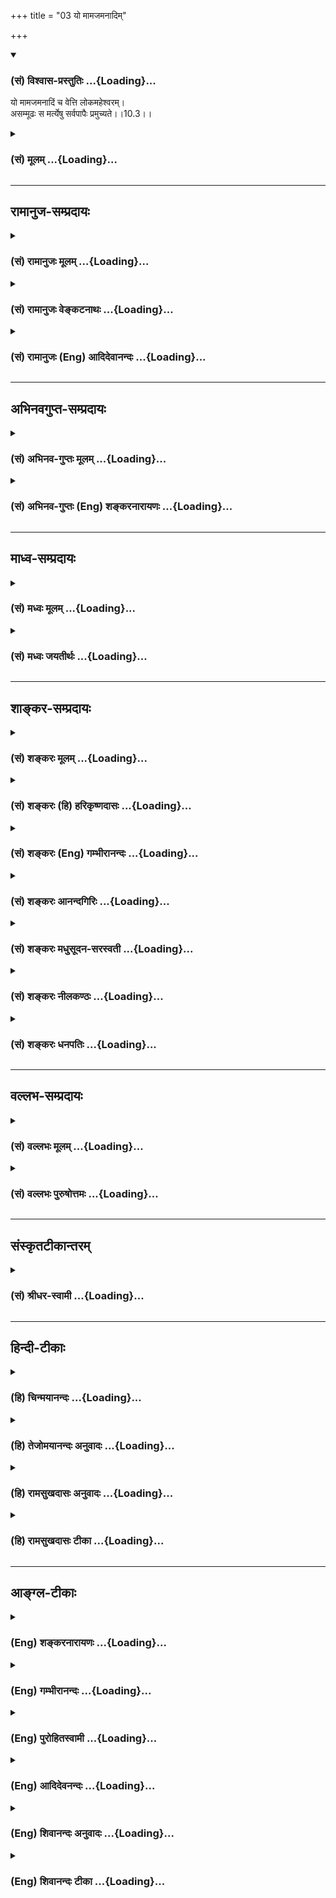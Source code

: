 +++
title = "03 यो मामजमनादिम्"

+++
<div class="js_include" newlevelforh1="3" title="(सं) विश्वास-प्रस्तुतिः" unfilled url="/purANam_vaiShNavam/mahAbhAratam/06-bhIShma-parva/03-bhagavad-gItA-parva/saMskRtam/vishvAsa-prastutiH/10_vibhUti-vistAra-yoga/03_yo_mAmajamanAdim.md">
<details open><summary><h3>(सं) विश्वास-प्रस्तुतिः ...{Loading}...</h3></summary>

यो मामजमनादिं च वेत्ति लोकमहेश्वरम्।  
असम्मूढः स मर्त्येषु सर्वपापैः प्रमुच्यते।।10.3।।
</details>
</div>
<div class="js_include collapsed" newlevelforh1="3" title="(सं) मूलम्" unfilled url="/purANam_vaiShNavam/mahAbhAratam/06-bhIShma-parva/03-bhagavad-gItA-parva/saMskRtam/mUlam/10_vibhUti-vistAra-yoga/03_yo_mAmajamanAdim.md">
<details><summary><h3>(सं) मूलम् ...{Loading}...</h3></summary>

यो मामजमनादिं च वेत्ति लोकमहेश्वरम्।  
असम्मूढः स मर्त्येषु सर्वपापैः प्रमुच्यते।।10.3।।
</details>
</div>


_________________
## रामानुज-सम्प्रदायः
<div class="js_include collapsed" newlevelforh1="3" title="(सं) रामानुजः मूलम्" unfilled url="/purANam_vaiShNavam/mahAbhAratam/06-bhIShma-parva/03-bhagavad-gItA-parva/saMskRtam/rAmAnujaH/mUlam/10_vibhUti-vistAra-yoga/03_yo_mAmajamanAdim.md">
<details><summary><h3>(सं) रामानुजः मूलम् ...{Loading}...</h3></summary>

।।10.3।। न जायते इति अजः; अनेन विकारिद्रव्याद् अचेतनात् तत्संसृष्टात्
संसारिचेतनात् च विसजातीयत्वम् उक्तम् संसारिचेतनस्य हि
कर्मकृताचित्संसर्गो जन्म।  
  
**अनादिम्** इति अनेन पदेन आदिमतः अजात् मुक्तात्मनः विसजातीयत्वम् उक्तम्।
मुक्तात्मनो हि अजत्वम् आदिमत्; तस्य हेयसम्बन्धस्य पूर्ववृत्तत्वात्
तदर्हता अस्ति; अतः अनादिम् इति अनेन तदनर्हतया तत्प्रत्यनीकता
उच्यतेनिरवद्यम् (श्वे0 उ₀ 6।19) इत्यादिश्रुत्या च। एवं
हेयसम्बन्धप्रत्यनीकस्वरूपतया तदनर्हं **मां लोकमहेश्वरं** लोकेश्वराणाम्
अपि ईश्वरं **मर्त्येषु असंमूढो यो वेत्ति** इतरसजातीयतया एकीकृत्य मोहः
संमोहः तद्रहितोऽसंमूढः स मद्भक्त्युत्पत्तिविरोधिभिः सर्वैः **पापैः
प्रमुच्यते।  
  
एतद् उक्तं भवति -- लोके मनुष्याणां राजा इतरमनुष्यसाजीतयः; केनचित् कर्मणा
तदाधिपत्यं प्राप्तः; तथा देवानाम् अधिपतिः अपि; तथा ब्रह्माण्डाधिपतिः अपि
इतरसंसारिसजातीयः तस्यापि भावनात्रयान्तर्गतत्वात्यो ब्रह्माणं विदधाति
(श्वे0 उ₀ 6।18) इति श्रुतेः च। तथा अन्ये अपि ये केचन अणिमाद्यैश्वर्यं
प्राप्ताः। अयं तु लोकमहेश्वरः -- कार्यकारणावस्थाद् अचेतनाद् बद्धात्
मुक्तात् च चेतनाद् ईशितव्यात् सर्वस्मात्
निखिलहेयप्रत्यनीकानवधिकातिशयासंख्येयकल्याणैकतानतया नियमनैकस्वस्वभावतया च
विसजातीय इति; इतरसजातीयतामोहरहितो यो मां वेत्ति स सर्वैः पापैः
प्रमुच्यते इति। एवं स्वस्वभावानुसंधानेन भक्त्युत्पत्तिविरोधिपापनिरसनं
विरोधिनिरसनाद् एव अर्थतो भक्त्युत्पत्तिं च प्रतिपाद्य
स्वैश्वर्यस्वकल्याणगुणगणप्रपञ्चानुसंधानेन भक्तिवृद्धिप्रकारम् आह --**

</details>
</div>
<div class="js_include collapsed" newlevelforh1="3" title="(सं) रामानुजः वेङ्कटनाथः" unfilled url="/purANam_vaiShNavam/mahAbhAratam/06-bhIShma-parva/03-bhagavad-gItA-parva/saMskRtam/rAmAnujaH/venkaTanAthaH/10_vibhUti-vistAra-yoga/03_yo_mAmajamanAdim.md">
<details><summary><h3>(सं) रामानुजः वेङ्कटनाथः ...{Loading}...</h3></summary>

  
  
।।10.3।। देवादिभिरप्यवेदनीयत्वकथनस्य वक्ष्यमाणोपयोगं व्यञ्जयन्यो माम्
इतिश्लोकाभिप्रेतमाह -- तदेतदिति। यो वेत्ति
इत्यनुवादरूपत्वप्रतीतावप्यर्थतः फलानुवादेनोपायविधाने
तात्पर्यमित्यभिप्रायेणउपायमाहेत्युक्तम्। अजशब्दस्य व्यवच्छेद्यप्रदर्शनाय
व्युत्पत्तिं तावदाहन जायत इत्यज इति। विशेषणसामर्थ्यफलितां
तदुचिताद्व्यवच्छेद्याद्व्यावृत्तिमाहअनेनेति। विकारिद्रव्यात्तत्संसृष्टादित्युभाभ्यां
व्यवच्छेदयोग्यत्वं दर्शितम्। अजो नित्यः शाश्वतः \[कठो.1।2।18\]
इत्यादिभिर्नित्यस्य जीवस्य
कथमचित्संसर्गमात्रेणाजशब्दव्यवच्छेद्यत्वमित्यत्राहसंसारिचेतनस्येति।
ईश्वरस्यापि सर्वशरीरतया,तत्तदचित्संसर्गस्य
विद्यमानत्वात्तद्व्युदासायकर्मकृतेत्युक्तम्। मुक्तस्यापि
स्वरूपानादित्वमस्ति ततः कथं व्यवच्छेद्यत्वमित्यत्राहमुक्तात्मनो
ह्यजत्वमादिमदिति। अजत्ववेषेणानादित्वमिह विवक्षितम्।
स्वरूपानाद्गित्वविवक्षायां तु पौनरुक्त्यमिति भावः।
मुक्तदशायामचित्संसर्गो नास्ति; प्राचीनसंसर्गविवक्षायां
बद्धादेर्व्यवच्छेदः स्यात् अतस्तदानीन्तनस्वरूपाद्व्यावृत्तिः कथमुक्ता
स्यादित्यत्राह -- तस्येति। सहकारिसन्निधौ कुर्वत्स्वभावत्वं
सहकार्यभावप्रयुक्तकार्याभाववत्त्वमपि हि योग्यतेत्यभिप्रायः।
कालविशेषावच्छेदरहितनिरवद्यत्वविधायकश्रुत्या च अयमर्थसिद्ध इत्याह --
निरवद्यमिति। अन्वयार्थमाह -- एवमिति। देवैर्महर्षिभिश्च दुर्लभं ज्ञानं
मन्दप्रज्ञेषु मर्त्येषु भाग्यवशात्कस्यचिज्जायत इति
निर्धारणार्थत्वमुचितम्। उत्तरार्धे च फलनिर्देशेनासम्मूढमर्त्यशब्दयोः
समुचितान्वयो नास्ति;यो मामेवमसम्मूढो जानाति पुरुषोत्तमम् \[15।19\] इति च
वक्ष्यमाणच्छायाऽत्र युक्तेत्यभिप्रायेणमर्त्येष्वसम्मूढो यो
वेत्तीत्युक्तम्। असम्मूढशब्दार्थं वक्तुमुपसर्गाभिप्रेतमर्थं व्यञ्जयति --
इतरेति। एतां विभूतिं योगं च मम यो वेत्ति तत्त्वतः। सोऽविकम्प्येन योगेन
युज्यते नात्र संशयः \[10।7\] इत्यनन्तरमेव वक्ष्यमाणत्वादत्रापि
तदुपयुक्तपापविमोक्ष एवाभिप्रेत
इत्यभिप्रायेणमद्भक्त्युत्पत्तिविरोधिभिरित्युक्तम्।  
  
लोकमहेश्वरे परस्मिन् प्रतिपन्ने चाप्रतिपन्ने च न सम्मोहप्रसङ्गः येन
तन्निषेधः स्यात्; कथं च ब्रह्मरुद्रसनकादिषु जीवत्सु परमपुरुषस्यैव
लोकमहेश्वरत्वम् कथं वा बद्धमुक्तविलक्षणत्वेऽपि
नित्यसूरिवर्गाद्व्यवच्छेदः इत्यादिशङ्कायां सम्मोहोदयतदभावप्रकारौ
विवृणोति -- एतदुक्तमिति। तत्तदधिपतीनामपि लोके
तत्तत्सजातीयत्वदर्शनादत्रापि सामान्यतोऽवगते शङ्कावकाशः।
मनुष्यदेवाधिपतिप्रभृतिवदण्डाधिपतिप्रभृतेरपि
कर्मविशेषमूलपरिमितदेशकालविषयभगवत्सङ्कल्पाधीनैश्वर्ययोगितया भगवत
एवोत्तरावधिरहितमैश्वर्यम्। लोकमहेश्वरशब्देन सर्वगोचरैश्वर्यस्य
विवक्षितत्वादेव नित्यानामपि व्यवच्छदसिद्धिरिति भावः। सजातीयस्य
कथमधिकत्वसिद्धिरित्यत्रोक्तंकेनचित्कर्मणेति। कथं
ब्रह्माण्डाधिपतेस्तदधीनस्वरूपस्थितिप्रवृत्तिभिरितरसंसारिभिः
साजात्यमित्यत्राहतस्यापीति। कर्मभावनाब्रह्मभावनोभयभावनेति भावनात्रयम्।
तेषामपि भावनात्रययोगादिकं भगवत्पराशरशौनकादिभिः प्रपञ्चितम् यथा
हिरण्यगर्भादीनुपक्रम्यअशुद्धास्ते समस्तास्तु देवाद्याः कर्मयोनयः
\[वि.पु.6।7।7\] इतिआब्रह्मस्तम्बपर्यन्ता जगदन्तर्व्यवस्थिताः। प्राणिनः
कर्मजनितसंसारवशवर्तिनः। यतस्ततो न ते ध्याने ध्यानिनामुपकारकाः इति।
प्रतिबुद्धैरनुपास्यत्वं भगवदधीनत्वं च पञ्चम एव वेदे सुव्यक्तंब्रह्माणं
शितिकण्ठं च याश्चान्या देवताः स्मृताः। प्रतिबुद्धा न सेवन्ते
यस्मात्परिमितं फलम् \[म.भा.12।341।36\]एतौ द्वौ विबुधश्रेष्ठौ
प्रसादक्रोधजौ स्मृतौ। तदादर्शितपन्थानौ सृष्टिसंहारकारकौ
\[म.भा.12।341।19\] इत्यादिभिः। भावनात्रयान्वयेन सह हिरण्यगर्भस्य
कार्यत्वादिसमुच्चयार्थः चशब्दः।
सनकसनत्कुमाररुद्रादिब्रह्मकुमारवर्गमभिप्रेत्याहतथान्येऽपीति। अणिमादीति
अणिमा महिमा च तथा लघिमा गरिमा वशित्वमैश्वर्यम्। प्राप्तिः प्राकाम्यं
चेत्यष्टैश्वर्याणि योगयुक्तस्य \[ \] तानि च
कर्माधीनभगवत्सङ्कल्पाधीनान्येव। रौद्रस्याणिमाद्यैश्वर्यस्य
क्वचिदकृत्रिमत्वोक्तिरपि जन्मप्रभृतिसिद्धतामाह अन्यथामहादेवः
सर्व(यज्ञे)मेधे महात्मा हुत्वाऽऽत्मानं देवदेवो बभूव \[म.भा.12।20।12\]
इत्यादिभिर्विरोधात्। लोकशब्दो लोक्यत इति व्युत्त्पत्त्या सर्वसङ्ग्राहक
इत्यभिप्रायेणाहकार्येति। निखिलेत्यादिकं
महच्छब्दस्याभिप्रेतविवरणम्नियमनैकस्वभावतयेति ईश्वरशब्दस्य।  
  

</details>
</div>
<div class="js_include collapsed" newlevelforh1="3" title="(सं) रामानुजः (Eng) आदिदेवानन्दः" unfilled url="/purANam_vaiShNavam/mahAbhAratam/06-bhIShma-parva/03-bhagavad-gItA-parva/saMskRtam/rAmAnujaH/english/AdidevAnandaH/10_vibhUti-vistAra-yoga/03_yo_mAmajamanAdim.md">
<details><summary><h3>(सं) रामानुजः (Eng) आदिदेवानन्दः ...{Loading}...</h3></summary>

10.3 He who exists 'without being born' at any particular time unlike
other beings is 'unborn' in the sense of being eternal. For, this
attribute denotes a unie state distinct in kind both from insentient
things which are subject to modifications, and from the self in Its
state of involvement in Samsara when It is united with insentient
matter. In that state the birth of the self involved in matter is
generated by Karma. The temr 'Anadi', or without beginning, is used to
distinguish the state of the Lord, which is distinct in kind, from that
of the liberated state which is birthless but can be said to have a
beginning. For, to the liberated self, the state of liberation has a
beginning, because, in regard to this, conjunction with matter which
deserves to be abandoned, existed previously. Hence the term 'Anadi'
implies that the Lord is without such conjunction and does not deserve
the same description. The Sruti also says: 'Him who is stainless' (Sve.
U., 4.19). Thus, he who is undeluded among the mortals understands Me as
'the great Lord of the worlds,' as the Lord of the lords of the worlds.
My nature is incompatible with association with evil which has to be
given up. What is called 'delusion' is the wrong knowledge of taking Me
as one among other entities of the same kind. To be bereft of this
delusion is to be 'undeluded'. Such a person is released from all sins
which stand against the rise of Bhakti to Me. The meaning is this: In
this world, the king who rules over men is only like all those men. He
has become a ruler by some good Karma. Such is not the case with the
Lord of the gods (the Supreme Being). Even the lord of the cosmic egg
(Brahma) is of the same class as other beings in Samsara, because he too
is a created being coming within the threefold classification of beings
according to the three innate tendencies for growth - namely
Karma-bhavana, Brahma-bhavana and Ubhaya-bhavana. These three are
described respectively as fitness to practise work alone, fitness to
practise meditation alone and fitness to practise both together. Brahma
comes under the third group. The Sruti also says, 'He who creates
Brahma' (Sve. U., 6.18). The same is the case with all those who have
acired the eight superhuman powers like becoming atomic etc. But I, the
Supreme Being, is the great Lord of the worlds. He who is not subject to
the delusion of regarding Me as of the same order as others, - such a
person knows Me as distinct in kind from non-conscient matter in its
states as cause and effect, from the self whether bound or free, and
from everything else, on account of all of them being subject to My
control. I am antagonistic to all that is evil and I am the sole centre
of innumerable auspicious attributes, unsurpassed and incomparable. It
is also My inherent nature to be the controller of everything. One who
understands Me to be all this is released from every sin. Thus, after
showing the annihilation, by meditation on His nature, of all evil
impeding the rise of Bhakti, and also of the rise of devotion, through
implication, by the destruction of such opposing factors, Sri Krsna now
explains the way in which Bhakti develops by meditation on His sovereign
power and on the multitude of His auspicious attributes:

</details>
</div>


_________________
## अभिनवगुप्त-सम्प्रदायः
<div class="js_include collapsed" newlevelforh1="3" title="(सं) अभिनव-गुप्तः मूलम्" unfilled url="/purANam_vaiShNavam/mahAbhAratam/06-bhIShma-parva/03-bhagavad-gItA-parva/saMskRtam/abhinava-guptaH/mUlam/10_vibhUti-vistAra-yoga/03_yo_mAmajamanAdim.md">
<details><summary><h3>(सं) अभिनव-गुप्तः मूलम् ...{Loading}...</h3></summary>

।।10.1 -- 10.5।। प्राक्तनैर्नवभिरध्यायैर्य एवार्थो लक्षितः; स एव
प्रतिपदपाठैरस्मिन्नध्याये प्रतायते। तथा चाह -- भूय एव इति। उक्तमेवार्थं
स्फुटीकर्तुं +++(;N;K विस्पष्टीकर्तुं)+++ पुनः कथ्यमानं श्रृण्विति। अर्जुनोऽपि
एवमेवाभिधास्यति भूयः कथय +++(X; 18)+++ इति। इत्यध्यायतात्पर्यम्। शिष्टं
निगदव्याख्यातमिति ( -- व्याख्यानमिति) किं पुनरुक्तेन सन्दिग्धं तु
निर्णेष्यते। भूय इत्यादि पृथग्विधा इत्यन्तम्। असंमोहः उत्साहः।

</details>
</div>
<div class="js_include collapsed" newlevelforh1="3" title="(सं) अभिनव-गुप्तः (Eng) शङ्करनारायणः" unfilled url="/purANam_vaiShNavam/mahAbhAratam/06-bhIShma-parva/03-bhagavad-gItA-parva/saMskRtam/abhinava-guptaH/english/shankaranArAyaNaH/10_vibhUti-vistAra-yoga/03_yo_mAmajamanAdim.md">
<details><summary><h3>(सं) अभिनव-गुप्तः (Eng) शङ्करनारायणः ...{Loading}...</h3></summary>

10.3 See Comment under 10.5

</details>
</div>


_________________
## माध्व-सम्प्रदायः
<div class="js_include collapsed" newlevelforh1="3" title="(सं) मध्वः मूलम्" unfilled url="/purANam_vaiShNavam/mahAbhAratam/06-bhIShma-parva/03-bhagavad-gItA-parva/saMskRtam/madhvaH/mUlam/10_vibhUti-vistAra-yoga/03_yo_mAmajamanAdim.md">
<details><summary><h3>(सं) मध्वः मूलम् ...{Loading}...</h3></summary>

।।10.3।। अनश्चेष्टयिता आदिश्च सर्वस्येत्यनादिः। अजत्वेन सिद्धेरितरस्य।

</details>
</div>
<div class="js_include collapsed" newlevelforh1="3" title="(सं) मध्वः जयतीर्थः" unfilled url="/purANam_vaiShNavam/mahAbhAratam/06-bhIShma-parva/03-bhagavad-gItA-parva/saMskRtam/madhvaH/jayatIrthaH/10_vibhUti-vistAra-yoga/03_yo_mAmajamanAdim.md">
<details><summary><h3>(सं) मध्वः जयतीर्थः ...{Loading}...</h3></summary>

।।10.3।। अजशब्दागतार्थतयाऽनादिशब्दं व्याचष्टे -- **अन** इति।
सर्वस्येत्युभयशेषः। अन्तर्णीतण्यर्थादनतेः पचाद्यच्। न विद्यते
आदिकारणमस्येत्यनादिरिति अन्ये; तदसत् आर्थिकपुनरुक्तेरपरिहारादित्याह --
**अजत्वेने**ति। इतरस्य कारणराहित्यस्य। अजत्वे हेतुरयमुच्यत इति चेत्;
मेवम् तज्ज्ञापकविभक्त्याद्यभावात्। गत्यन्तराभावे हि गमनिकैषा। चेष्ट
कत्वं प्रागनुक्तं कथमनूद्यते इति चेत्; न प्रभावे सर्वस्यान्तर्भावात्।

</details>
</div>


_________________
## शाङ्कर-सम्प्रदायः
<div class="js_include collapsed" newlevelforh1="3" title="(सं) शङ्करः मूलम्" unfilled url="/purANam_vaiShNavam/mahAbhAratam/06-bhIShma-parva/03-bhagavad-gItA-parva/saMskRtam/shankaraH/mUlam/10_vibhUti-vistAra-yoga/03_yo_mAmajamanAdim.md">
<details><summary><h3>(सं) शङ्करः मूलम् ...{Loading}...</h3></summary>

।।10.3।। --,**यः माम् अजम् अनादिं** च; यस्मात् अहम् आदिः देवानां
महर्षीणां च; न मम अन्यः आदिः विद्यते अतः अहम् अजः अनादिश्च अनादित्वम्
अजत्वे हेतुः; तं माम् अजम् अनादिं च यः **वेत्ति** विजानाति
**लोकमहेश्वरं** लोकानां महान्तम् ईश्वरं तुरीयम् अज्ञानतत्कार्यवर्जितम्
**असंमूढः** संमोहवर्जितः **सः मर्त्येषु** मनुष्येषु; **सर्वपापैः**
सर्वैः पापैः मतिपूर्वामतिपूर्वकृतैः **प्रमुच्यते**
प्रमोक्ष्यते।। इतश्चाहं महेश्वरो लोकानाम् --,

</details>
</div>
<div class="js_include collapsed" newlevelforh1="3" title="(सं) शङ्करः (हि) हरिकृष्णदासः" unfilled url="/purANam_vaiShNavam/mahAbhAratam/06-bhIShma-parva/03-bhagavad-gItA-parva/saMskRtam/shankaraH/hindI/harikRShNadAsaH/10_vibhUti-vistAra-yoga/03_yo_mAmajamanAdim.md">
<details><summary><h3>(सं) शङ्करः (हि) हरिकृष्णदासः ...{Loading}...</h3></summary>

।।10.3।। तथा --, क्योंकि मैं महर्षियोंका और देवोंका आदिकारण हूँ; मेरा आदि
दूसरा कोई नहीं है; इसलिये मैं अजन्मा और अनादि हूँ। अनादित्व ही जन्मरहित
होनेमें कारण है। इस प्रकार जो मुझे जन्मरहित अनादि और लोकोंका महान् ईश्वर
अर्थात् अज्ञान और उसके कार्यसे रहित ( जाग्रत; स्वप्न; सुषुप्ति -- इन
तीनों अवस्थाओंसे अतीत ) चतुर्थ अवस्थायुक्त जानता है; वह ( इस प्रकार
जाननेवाला ) मनुष्योंमें ज्ञानी है अर्थात् मोहसे रहित श्रेष्ठ पुरुष है और
वह जानबूझकर किये हुए या बिना जाने किये हुए सभी पापोंसे मुक्त हो जाता है।

</details>
</div>
<div class="js_include collapsed" newlevelforh1="3" title="(सं) शङ्करः (Eng) गम्भीरानन्दः" unfilled url="/purANam_vaiShNavam/mahAbhAratam/06-bhIShma-parva/03-bhagavad-gItA-parva/saMskRtam/shankaraH/english/gambhIrAnandaH/10_vibhUti-vistAra-yoga/03_yo_mAmajamanAdim.md">
<details><summary><h3>(सं) शङ्करः (Eng) गम्भीरानन्दः ...{Loading}...</h3></summary>

10.3 Yah, he who; vetti, knows; mam, Me; ajam, the birthless; and
anadim, the beginningless: Since I am the source of the gods and the
great sages, and nothing else exists as My origin, therefore I am
birthless and beginningless. Being without an origin is the cause of
being birthless. He who knows Me who am thus birthless and
beginningless, and loka-maheswaram, the great Lord of the worlds, the
transcendental One devoid of ignorance and its effects; sah, he; the
asammudhah, undeluded one; martyesu, among mortals, among human beings;
pramucyate, becomes freed; sarva-papaih, from all sins-committed
knowingly or unknowingly. 'For the following reason also I am the great
Lord of the worlds:'

</details>
</div>
<div class="js_include collapsed" newlevelforh1="3" title="(सं) शङ्करः आनन्दगिरिः" unfilled url="/purANam_vaiShNavam/mahAbhAratam/06-bhIShma-parva/03-bhagavad-gItA-parva/saMskRtam/shankaraH/AnandagiriH/10_vibhUti-vistAra-yoga/03_yo_mAmajamanAdim.md">
<details><summary><h3>(सं) शङ्करः आनन्दगिरिः ...{Loading}...</h3></summary>

।।10.3।। इतश्च कश्चिदेव भगवत्प्रभावं वेत्तीत्याह -- **किञ्चेति।** कोऽसौ
प्रभावो भगवतो यं बहवो न विदुरित्यपेक्षायां पारमार्थिकं प्रभावं तद्धीफलं
च कथयति -- **यो मामिति।** पदद्वयापौनरुक्त्यमाह -- **अनादित्वमिति।**

</details>
</div>
<div class="js_include collapsed" newlevelforh1="3" title="(सं) शङ्करः मधुसूदन-सरस्वती" unfilled url="/purANam_vaiShNavam/mahAbhAratam/06-bhIShma-parva/03-bhagavad-gItA-parva/saMskRtam/shankaraH/madhusUdana-sarasvatI/10_vibhUti-vistAra-yoga/03_yo_mAmajamanAdim.md">
<details><summary><h3>(सं) शङ्करः मधुसूदन-सरस्वती ...{Loading}...</h3></summary>

।।10.3।। महाफलत्वाच्च कश्चिदेव भगवतः प्रभावं वेत्तीत्याह --
सर्वकारणत्वान्न विद्यते आदिः कारणं यस्य तमनादिं अनादित्वादजं जन्मशून्यं
लोकानां महान्तमीश्वरं च मां यो वेत्ति स मर्त्येषु मनुष्येषु मध्ये
असंमूढः सन्मोहवर्जितः सर्वैः पापैर्मतिपूर्वकृतैरपि प्रमुच्यते प्रकर्षेण
कारणोच्छेदात्तत्संस्काराभावरूपेण मुच्यते मुक्तो भवति।

</details>
</div>
<div class="js_include collapsed" newlevelforh1="3" title="(सं) शङ्करः नीलकण्ठः" unfilled url="/purANam_vaiShNavam/mahAbhAratam/06-bhIShma-parva/03-bhagavad-gItA-parva/saMskRtam/shankaraH/nIlakaNThaH/10_vibhUti-vistAra-yoga/03_yo_mAmajamanAdim.md">
<details><summary><h3>(सं) शङ्करः नीलकण्ठः ...{Loading}...</h3></summary>

।।10.3।। कस्तर्हि त्वां वेत्तीत्यत आह -- **य इति।** योऽसंमूढः स मां
वेत्ति। स एव सर्वपापैः प्रमुच्यत इति संबन्धः।
जडाजडयोर्बुद्ध्यात्मनोरेकीभावेनान्योन्याध्यासलक्षणेन मूढः
संमूढस्तद्विपरीतोऽसंमूढस्तत्त्वज्ञानेन बाधिताध्यासः स
एवात्मवित्त्वादितरस्य जनिमनुभवन् मां प्रत्यगात्मानं लोकमहेश्वरमनादिं
आदिः कारणं तच्छून्यमतएवाजमजातं वेत्ति स सर्वैः कृतैः क्रियमाणैर्वा पापैः
प्रमुच्यते मर्त्येषु मध्ये।

</details>
</div>
<div class="js_include collapsed" newlevelforh1="3" title="(सं) शङ्करः धनपतिः" unfilled url="/purANam_vaiShNavam/mahAbhAratam/06-bhIShma-parva/03-bhagavad-gItA-parva/saMskRtam/shankaraH/dhanapatiH/10_vibhUti-vistAra-yoga/03_yo_mAmajamanAdim.md">
<details><summary><h3>(सं) शङ्करः धनपतिः ...{Loading}...</h3></summary>

।।10.3।। अजत्वेन सर्वभूतमहेश्वरत्वेन च मज्ज्ञानं केषांचिदसंमूढानां
सुरादीनां भवति तु एतावानीश्वर प्रभावः इदं परमेश्वरस्य
जन्मेत्यतस्तावज्ज्ञानेन केवलं सर्वपापैः प्रमुच्यन्ते नतु प्रभववर्णने
शक्ता भवन्तीत्यतः स्वप्रभवमहमेव वक्ष्यामीत्यभिप्रायेणाह -- य इति। यो
मानीश्वरं सर्वकारणं कारणवर्जितमतएवाजमुत्पत्तिरहितं लोकानां महान्तमीश्वरं
निरति शयैस्वर्यवन्तं वेत्ति परमात्मानादित्वेनाजः सर्वलोकमहेश्वर इति यो
जानाति स मर्त्येषु असंमूढः। संमोहो नाम देहेन्द्रियादिविलक्षण
ईश्वरादिभिन्नोऽकर्ताऽभोक्ता चाहमिति स्वस्वरुपास्फुरणं तेन मत्कृपया रहितः
सर्वैः ज्ञाताज्ञातै संचितक्रियमाणैः
प्रकर्षेणाविद्यानिवृत्तिपूर्वकमुच्यते।

</details>
</div>


_________________
## वल्लभ-सम्प्रदायः
<div class="js_include collapsed" newlevelforh1="3" title="(सं) वल्लभः मूलम्" unfilled url="/purANam_vaiShNavam/mahAbhAratam/06-bhIShma-parva/03-bhagavad-gItA-parva/saMskRtam/vallabhaH/mUlam/10_vibhUti-vistAra-yoga/03_yo_mAmajamanAdim.md">
<details><summary><h3>(सं) वल्लभः मूलम् ...{Loading}...</h3></summary>

।।10.3।। अत एव मन्त्रद्रष्टृभिरप्यनुलभ्यमानप्रभवत्वादहमज एव
श्रौतानुभवगम्यः; अन्यत्तु गुणप्रकृतिवियदादि जायते एवमतः तस्माद्वा
एतस्मादात्मन आकाशः सम्भूतः \[तै.उ.2।1\] इत्यादिश्रुतेः। तत्संसृष्टा
जीवाश्च हिरण्यगर्भः समवर्त्तताग्रे भूतस्य जातः पतिरेक आसीत्
\[ऋक्सं.8।7।3।1यजुस्सं.23।1\] इत्यादिश्रुतेः। अनादिरप्यहमेव मुक्तात्मा
अजो भवामि। यद्यपि नचाऽनादिरित्येतदर्थमुक्तमनादिरिति अन्यथा
एकार्थवाचकत्वे पृथङ्निरूपणं न कृतं स्यात्। अतएवाधस्ताज्जाता गुणसंसृष्टाः
सर्वे ये लोकास्तेषां **2महाश्वरो  
  
नियन्ताऽहं इत्येवम्भूतं मां मर्त्येष्वसम्मूढा यो वेत्ति मर्त्येषु
स्वेच्छया** 2सर्वे रर्थे2 **विजातीयविलक्षणं वेत्ति स सर्वपापैः
संसारहेतुभूतैः भक्त्युत्पात्ताविरोधिभिः** **प्रमुच्यत इति तथा ज्ञान
तवास्तु इति भावः।**

</details>
</div>
<div class="js_include collapsed" newlevelforh1="3" title="(सं) वल्लभः पुरुषोत्तमः" unfilled url="/purANam_vaiShNavam/mahAbhAratam/06-bhIShma-parva/03-bhagavad-gItA-parva/saMskRtam/vallabhaH/puruShottamaH/10_vibhUti-vistAra-yoga/03_yo_mAmajamanAdim.md">
<details><summary><h3>(सं) वल्लभः पुरुषोत्तमः ...{Loading}...</h3></summary>

  
  
।।10.3।। एवं स्वकृपां विना स्वाज्ञानात् देवानां देवत्वमपि जातं
व्यर्थमेवेत्युक्त्वा स्वकृपया ज्ञानेन मनुष्याणामप्युत्तमत्वं भवतीत्याह
-- यो मामजमिति। यो मां मनुष्येषु च अजं जन्मादिदोषरहितम्; अनादिं
लीलादिभिर्नित्यमेवम्भूतमेव लोकमहेश्वरं लोकानां परमेश्वरं
कर्तुमन्यथाकर्तुं समर्थम्; असम्मूढः प्रमादरहितः सन् जानाति स सर्वपापैः
मद्भक्तिप्रतिबन्धरूपैः प्रमुच्यते प्रकर्षेण मुच्यतेः मनुष्यभावरहितो
देवरूपो भवतीत्यर्थः।  
  

</details>
</div>


_________________
## संस्कृतटीकान्तरम्
<div class="js_include collapsed" newlevelforh1="3" title="(सं) श्रीधर-स्वामी" unfilled url="/purANam_vaiShNavam/mahAbhAratam/06-bhIShma-parva/03-bhagavad-gItA-parva/saMskRtam/shrIdhara-svAmI/10_vibhUti-vistAra-yoga/03_yo_mAmajamanAdim.md">
<details><summary><h3>(सं) श्रीधर-स्वामी ...{Loading}...</h3></summary>

।।10.3।। एवंभूतात्मज्ञाने फलमाह **-- यो मामिति।** सर्वकारणत्वादेव न
विद्यते आदिः कारणं यस्य तमनादिम्। अतएवाजं जन्मशून्यं लोकानां महेश्वरं च
मां यो वेत्ति स मनुष्येष्वसंमूढः संमोहरहतिः सन्सर्वपापैः प्रमुच्यते।

</details>
</div>


_________________
## हिन्दी-टीकाः
<div class="js_include collapsed" newlevelforh1="3" title="(हि) चिन्मयानन्दः" unfilled url="/purANam_vaiShNavam/mahAbhAratam/06-bhIShma-parva/03-bhagavad-gItA-parva/hindI/chinmayAnandaH/10_vibhUti-vistAra-yoga/03_yo_mAmajamanAdim.md">
<details><summary><h3>(हि) चिन्मयानन्दः ...{Loading}...</h3></summary>

।।10.3।। जो मुझे जानता है यह जानना केवल भावना के प्रवाह में अथवा बुद्धि
के विचारों से जानना नहीं है; वरन् यह पूर्ण और वास्तविक आत्मानुभूति है;
जो आत्मा के साथ घनिष्ठ तादात्म्य के क्षणों में होती है। आत्मा को किसी
दृश्य के समान नहीं किन्तु स्वस्वरूप से इस प्रकार जानना है कि वह अजन्मा;
अनादि और सर्वलोकमहेश्वर है। जो लोग वेदान्त दर्शन की प्राचीन परम्परा से
कुछ परिचित हैं; उनके लिए उपर्युक्त ये तीन विशेषण अत्यन्त सारगर्भित हैं;
जबकि उससे अनभिज्ञ लोगों को ये विशेषण निरर्थक ही प्रतीत होंगे। अनात्म जड़
जगत् परिच्छिन्न है; जहाँ कि प्रत्येक वस्तु; प्राणी या अनुभव अनित्य हैं;
अर्थात् समस्त वस्तुएं आदि (जन्म) और अन्त (मत्यु) से युक्त हैं। असीम अनन्त
परमात्मा का कभी जन्म नहीं हो सकता; क्योंकि जो उत्पन्न हुआ है; वह
परिच्छिन्न है और किसी भी परिच्छिन्न वस्तु में अनन्त तत्त्व कभी अपने
अनन्त स्वरूप में व्यक्त नहीं हो सकता। स्थाणु (स्तम्भ) में जब भ्रान्ति से
पुरुष (या प्रेत) की प्रतीति होती है; तब पुरुष का नाश (अप्रतीति) हो सकता
है; क्योंकि वह उत्पन्न हुआ था। परन्तु; वास्तव में यह नहीं कहा जा सकता कि
स्थाणु ने प्रेत को जन्म दिया; अथवा स्तम्भ से प्रेत की उत्पत्ति हुई।
स्थाणु तो वहाँ पहले भी था; है और रहेगा। आत्मा नित्य सनातन है; इसलिए वह
जन्मरहित है। अन्य वस्तुओं का जन्म; स्थिति और नाश इस आत्मा में ही होता
है। तरंगे समुद्र से उत्पन्न होती हैं; परन्तु समुद्र स्वयं अजन्मा है।
प्रत्येक तरंग का आदि है; मध्य है और अन्त भी। किन्तु उन सबका सारतत्त्व इन
समस्त विकारों से सर्वथा मुक्त है और इसलिए; इस श्लोक में आत्मा को अनादि
विशेषण दिया गया है। लोकमहेश्वर लोक शब्द का अर्थ जगत् करने से इस संस्कृत
शब्द के व्यापक आशय की उपेक्षा हो जाती है। लोक शब्द जिस धातु से बनता है
उसका अर्थ है देखना; अनुभव करना। अत इसका सम्पूर्ण अर्थ होगा अनुभव का
क्षेत्र। हमारे दैनिक जीवन में भी इसी अर्थ में लोक शब्द का प्रयोग किया
जाता है; जैसे धनवानों का लोक; अपराधियों का लोक; विद्यार्थी लोक; कवियों
का लोक आदि। इसलिए; उसके व्यापक अर्थ में लोक शब्द से मात्र भौतिक जगत् ही
नहीं; बल्कि भावनाओं एवं विचारों के जगत् का भी बोध होता है। इस प्रकार;
मेरा लोक वह है; जो मैं अपने शरीर; मन और बुद्धि के द्वारा अनुभव करता हूँ।
यह तो स्पष्ट है कि जब तक मुझे इनका निरन्तर भान नहीं होता तब तक ये अनुभव
मेरे नहीं हो सकते। यह चैतन्य तत्त्व; जिसके कारण ही मैं जीता हूँ और जगत्
का अनुभव करता हूँ; वास्तव में मेरे लोक का ईश्वर होना ही चाहिए। जो मेरे
व्यष्टि के विषय में सत्य है; वही जगत् के समस्त प्राणियों के विषय में भी
सत्य है; क्योंकि आत्मा सर्वत्र एक ही है। इस समष्टि लोक का शासक; महान्
ईश्वर स्वयं परमात्मा ही हो सकता है। यह लोक महेश्वर शब्द का वास्तविक अर्थ
है। ईश्वर कोई निरंकुश एवं क्रूर शासक अथवा आकाश में बैठा कोई सुल्तान
नहीं। आत्मा हमारे लोक का ईश्वर ऐसे ही है; जैसे; दिन के समय सूर्य इस
बाह्य जगत् का स्वामी है; क्योंकि वही जगत् को प्रकाशित करता है। जो मुझे
अजन्मा; अनादि और लोक महेश्वर के रूप में जानता है; वह संमोहरहित हो जाता
है। स्थाणु में प्रेत देखकर भयभीत व्यक्ति जैसे ही उस स्थाणु को पहचानता
है; वैसे ही वह मोह और भ्रान्ति से मुक्त हो जाता है। हिन्दू धर्म में पाप
की कल्पना किसी विकराल अवश्यंभाविता का भयंकर चित्र नहीं है। मनुष्य अपने
पापों के लिए दण्डित नहीं; वरन् अपने पापों के द्वारा ही दण्डित होता है।
पाप वह स्वअपमानजनक कर्म है; जिसका कारण है मनुष्य को अपने वास्तविक स्वरूप
का अज्ञान। जब कोई व्यक्ति अपने शुद्ध आत्मस्वरूप से भटक कर दूर चला जाता
है; तब वह जगत् की घटनाओं के साथ तादात्म्य कर सुखदुख का अनुभव करता है। वह
जगत् में इस प्रकार व्यवहार करता है; मानो वह एक घृणित मांसपिण्ड ही है;
अथवा स्पन्दनशील भावनाओं की गठरी अथवा विचारों का समूह मात्र है। उसका यह
व्यवहार अपनी एकमेव अद्वितीय ईश्वरीय; दिव्य प्रतिष्ठा का अपमान ही है। ऐसे
कर्म और विचार मनुष्य को निम्न स्तर के भोगों में आसक्त कर बाँध देते हैं;
जिसके कारण वह उनसे ऊपर उठकर वास्तविक पूर्णत्व के शिखर तक कभी नहीं पहुँच
पाता। आत्मस्वरूप को पहचान कर उसमें दृढ़ निष्ठा प्राप्त कर लेने पर वह
व्यक्ति पुन कभी पापकर्म में प्रवृत्त नहीं होता। पापवृत्तियाँ वे विषैले
फोड़े हैं; जिनके कारण हम अपनी परिच्छिन्नताओं की पीड़ा और बंधनों के दुख
सहते रहते हैं। जिस क्षण हम अपने आत्मस्वरूप को पहचानते हैं कि वह अजन्मा
और अनादि है तथा उसका विकारी और विनाशी उपाधियों के साथ कोई सम्बन्ध नहीं
है; उस समय हम वह सब कुछ प्राप्त कर लेते हैं जो जीवन में प्राप्तव्य है;
और वह सब कुछ जान लेते हैं जो ज्ञातव्य है। ऐसा सम्यक् तत्त्वदर्शी पुरुष
स्वयं ही लोकमहेश्वर बन जाता है। निम्न कारण से भी आत्मा लोकमहेश्वर है --

</details>
</div>
<div class="js_include collapsed" newlevelforh1="3" title="(हि) तेजोमयानन्दः अनुवादः" unfilled url="/purANam_vaiShNavam/mahAbhAratam/06-bhIShma-parva/03-bhagavad-gItA-parva/hindI/tejomayAnandaH/anuvAdaH/10_vibhUti-vistAra-yoga/03_yo_mAmajamanAdim.md">
<details><summary><h3>(हि) तेजोमयानन्दः अनुवादः ...{Loading}...</h3></summary>

।।10.3।। जो मुझे अजन्मा, अनादि और लोकों के महान् ईश्वर के रूप में जानता
है, र्मत्य मनुष्यों में ऐसा संमोहरहित (ज्ञानी) पुरुष सब पापों से मुक्त
हो जाता है।।

</details>
</div>
<div class="js_include collapsed" newlevelforh1="3" title="(हि) रामसुखदासः अनुवादः" unfilled url="/purANam_vaiShNavam/mahAbhAratam/06-bhIShma-parva/03-bhagavad-gItA-parva/hindI/rAmasukhadAsaH/anuvAdaH/10_vibhUti-vistAra-yoga/03_yo_mAmajamanAdim.md">
<details><summary><h3>(हि) रामसुखदासः अनुवादः ...{Loading}...</h3></summary>

।।10.3।। जो मनुष्य मुझे अजन्मा, अनादि और सम्पूर्ण लोकोंका महान् ईश्वर
जानता है अर्थात् दृढ़तासे मानता है, वह मनुष्योंमें असम्मूढ़ (जानकार) है
और वह सम्पूर्ण पापोंसे मुक्त हो जाता है।

</details>
</div>
<div class="js_include collapsed" newlevelforh1="3" title="(हि) रामसुखदासः टीका" unfilled url="/purANam_vaiShNavam/mahAbhAratam/06-bhIShma-parva/03-bhagavad-gItA-parva/hindI/rAmasukhadAsaH/TIkA/10_vibhUti-vistAra-yoga/03_yo_mAmajamanAdim.md">
<details><summary><h3>(हि) रामसुखदासः टीका ...{Loading}...</h3></summary>

।।10.3।।***व्याख्या --'*यो मामजमनादिं च वेत्ति लोकमहेश्वरम्'--** पीछेके
श्लोकमें भगवान्के प्रकट होनेको जाननेका विषय नहीं बताया है। इस विषयको तो
मनुष्य भी नहीं जानता, पर जितना जाननेसे मनुष्य अपना कल्याण कर ले, उतना तो
वह जान ही सकता है। वह जानना अर्थात् मानना यह है कि भगवान् अज अर्थात्
जन्मरहित हैं। वे अनादि हैं अर्थात् यह जो काल कहा जाता है, जिसमें
आदि-अनादि शब्दोंका प्रयोग होता है, भगवान् उस कालके भी काल हैं। उन
कालातीत भगवान्में कालका भी आदि और अन्त हो जाता है। भगवान् सम्पूर्ण
लोकोंके महान् ईश्वर हैं अर्थात् स्वर्ग, पृथ्वी और पातालरूप जो त्रिलोकी
है तथा उस त्रिलोकीमें जितने प्राणी हैं और उन प्राणियोंपर शासन करनेवाले
(अलग-अलग अधिकार-प्राप्त) जितने ईश्वर (मालिक) हैं, उन सब ईश्वरोंके भी
महान् ईश्वर भगवान् हैं। इस प्रकार जाननेसे अर्थात् श्रद्धा-विश्वासपूर्वक
दृढ़तासे माननेसे मनुष्यको भगवान्के अज, अविनाशी और लोकमहेश्वर होनेमें कभी
किञ्चिन्मात्र भी सन्देह नहीं होता।

</details>
</div>


_________________
## आङ्ग्ल-टीकाः
<div class="js_include collapsed" newlevelforh1="3" title="(Eng) शङ्करनारायणः" unfilled url="/purANam_vaiShNavam/mahAbhAratam/06-bhIShma-parva/03-bhagavad-gItA-parva/english/shankaranArAyaNaH/10_vibhUti-vistAra-yoga/03_yo_mAmajamanAdim.md">
<details><summary><h3>(Eng) शङ्करनारायणः ...{Loading}...</h3></summary>

10.3. Whosoever knows Me as the unborn and beginningless Absolute Lord
of the universe, that person, not deluded among the mortals, is
delivered from all sins.

</details>
</div>
<div class="js_include collapsed" newlevelforh1="3" title="(Eng) गम्भीरानन्दः" unfilled url="/purANam_vaiShNavam/mahAbhAratam/06-bhIShma-parva/03-bhagavad-gItA-parva/english/gambhIrAnandaH/10_vibhUti-vistAra-yoga/03_yo_mAmajamanAdim.md">
<details><summary><h3>(Eng) गम्भीरानन्दः ...{Loading}...</h3></summary>

10.3 He who knows Me-the birthless, the beginningless, and the great
Lord of the worlds, he, the undeluded one among mortals, becomes freed
from all sins.

</details>
</div>
<div class="js_include collapsed" newlevelforh1="3" title="(Eng) पुरोहितस्वामी" unfilled url="/purANam_vaiShNavam/mahAbhAratam/06-bhIShma-parva/03-bhagavad-gItA-parva/english/purohitasvAmI/10_vibhUti-vistAra-yoga/03_yo_mAmajamanAdim.md">
<details><summary><h3>(Eng) पुरोहितस्वामी ...{Loading}...</h3></summary>

10.3 He who knows Me as the unborn, without beginning, the Lord of the
universe, he, stripped of his delusion, becomes free from all
conceivable sin.

</details>
</div>
<div class="js_include collapsed" newlevelforh1="3" title="(Eng) आदिदेवनन्दः" unfilled url="/purANam_vaiShNavam/mahAbhAratam/06-bhIShma-parva/03-bhagavad-gItA-parva/english/AdidevanandaH/10_vibhUti-vistAra-yoga/03_yo_mAmajamanAdim.md">
<details><summary><h3>(Eng) आदिदेवनन्दः ...{Loading}...</h3></summary>

10.3 He who knows Me as unborn and without a beginning and the great
Lord of the worlds - he among the mortals is undeluded and is released
from every sin.

</details>
</div>
<div class="js_include collapsed" newlevelforh1="3" title="(Eng) शिवानन्दः अनुवादः" unfilled url="/purANam_vaiShNavam/mahAbhAratam/06-bhIShma-parva/03-bhagavad-gItA-parva/english/shivAnandaH/anuvAdaH/10_vibhUti-vistAra-yoga/03_yo_mAmajamanAdim.md">
<details><summary><h3>(Eng) शिवानन्दः अनुवादः ...{Loading}...</h3></summary>

10.3 He who knows Me as unborn and beginningless, as the great Lord of
the worlds, he, among mortals, is undeluded and he is liberated from all
sins.

</details>
</div>
<div class="js_include collapsed" newlevelforh1="3" title="(Eng) शिवानन्दः टीका" unfilled url="/purANam_vaiShNavam/mahAbhAratam/06-bhIShma-parva/03-bhagavad-gItA-parva/english/shivAnandaH/TIkA/10_vibhUti-vistAra-yoga/03_yo_mAmajamanAdim.md">
<details><summary><h3>(Eng) शिवानन्दः टीका ...{Loading}...</h3></summary>

10.3 यः who; माम् Me; अजम् unborn; अनादिम् beginningless; च and; वेत्ति
knows; लोकमहेश्वरम् the great Lord of the worlds; असम्मूढः undeluded; सः
he; मर्त्येषु amongst mortals; सर्वपापैः from all sins; प्रमुच्यते is
liberated. Commentary As the Supreme Being is the cause of all the
worlds; He is beginningless. As He is the source of the gods and the
great sages; there is no source for His existence. As He is
beginningless He is unborn. He is the great Lord of all the
worlds.Asammudhah Undeluded. He who has realised that his own innermost
Self is not different from the Supreme Self is an undeluded person.
Through the removal of ignorance the delusion which is of the form of
mutual superimposition between the Self and the notSelf is also removed.
He is freed from all sins done consciously or unconsciously in the three
periods of time.The ignorant man removes his sins through the
performance of expiatory acts (Prayaschitta) and enjoyment of the
results. But he is not completely freed from all sins because he
continues to do sinful actions through the force of evil Samskaras or
impressions because he has not eradicated ignorance; the root cause of
all sins; and its effect; egoism and superimposition or the feeling of I
in the physical body. As he dies; swayed by the forces of evil
Samskaras; he engages himself in doing sinful actions in the next birth.
But the sage of Selfrealisation is completely liberated from,all sins
because ignorance; the root cause of all sins; and its effect; viz.; the
mistaken notion that the body is the Self on account of mutual
superimposition between the Self and the notSelf; is eradicated in toto
along with the Samskaras and all the sins. The Samskaras are burnt
completely like roasted seeds. Just as burnt seeds cannot germinate; so
also the burnt Samskaras cannot generate further actions or future
births.For the following reason also; I am the great Lord of the worlds.

</details>
</div>
